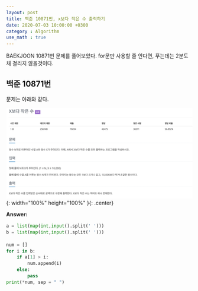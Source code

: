 ```yaml
---
layout: post
title: 백준 10871번, x보다 작은 수 출력하기
date: 2020-07-03 10:00:00 +0300
category : Algorithm
use_math : true
---   
```


BAEKJOON 10871번 문제를 풀어보았다. for문만 사용할 줄 안다면, 푸는데는 2분도 채 걸리지 않을것이다.

## 백준 10871번 

문제는 아래와 같다.  

![baekjoon3](/public/img/baekjoon3.png){: width="100%" height="100%" }{: .center}

**Answer:**

```python 
a = list(map(int,input().split(' ')))
b = list(map(int,input().split(' ')))

num = []
for i in b:
    if a[1] > i:
        num.append(i)
    else:
        pass
print(*num, sep = " ")
```

